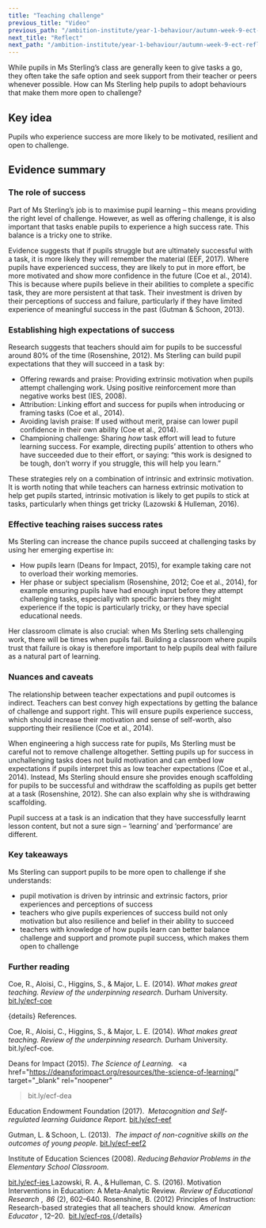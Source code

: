 ```yaml
---
title: "Teaching challenge"
previous_title: "Video"
previous_path: "/ambition-institute/year-1-behaviour/autumn-week-9-ect-video"
next_title: "Reflect"
next_path: "/ambition-institute/year-1-behaviour/autumn-week-9-ect-reflect"
---
```


While pupils in Ms Sterling’s class are generally keen to give tasks a go, they often take the safe option and seek support from their teacher or peers whenever possible. How can Ms Sterling help pupils to adopt behaviours that make them more open to challenge?

## Key idea

Pupils who experience success are more likely to be motivated, resilient and open to challenge.

## Evidence summary

### The role of success

Part of Ms Sterling’s job is to maximise pupil learning – this means providing the right level of challenge. However, as well as offering challenge, it is also important that tasks enable pupils to experience a high success rate. This balance is a tricky one to strike.

Evidence suggests that if pupils struggle but are ultimately successful with a task, it is more likely they will remember the material (EEF, 2017). Where pupils have experienced success, they are likely to put in more effort, be more motivated and show more confidence in the future (Coe et al., 2014). This is because where pupils believe in their abilities to complete a specific task, they are more persistent at that task. Their investment is driven by their perceptions of success and failure, particularly if they have limited experience of meaningful success in the past (Gutman & Schoon, 2013).

### Establishing high expectations of success

Research suggests that teachers should aim for pupils to be successful around 80% of the time (Rosenshine, 2012). Ms Sterling can build pupil expectations that they will succeed in a task by:

- Offering rewards and praise: Providing extrinsic motivation when pupils attempt challenging work. Using positive reinforcement more than negative works best (IES, 2008).
- Attribution: Linking effort and success for pupils when introducing or framing tasks (Coe et al., 2014).
- Avoiding lavish praise: If used without merit, praise can lower pupil confidence in their own ability (Coe et al., 2014).
- Championing challenge: Sharing _how_ task effort will lead to future learning success. For example, directing pupils’ attention to others who have succeeded due to their effort, or saying: “this work is designed to be tough, don’t worry if you struggle, this will help you learn.”

These strategies rely on a combination of intrinsic and extrinsic motivation. It is worth noting that while teachers can harness extrinsic motivation to help get pupils started, intrinsic motivation is likely to get pupils to stick at tasks, particularly when things get tricky (Lazowski & Hulleman, 2016).

### Effective teaching raises success rates

Ms Sterling can increase the chance pupils succeed at challenging tasks by using her emerging expertise in:

- How pupils learn (Deans for Impact, 2015), for example taking care not to overload their working memories.
- Her phase or subject specialism (Rosenshine, 2012; Coe et al., 2014), for example ensuring pupils have had enough input before they attempt challenging tasks, especially with specific barriers they might experience if the topic is particularly tricky, or they have special educational needs.

Her classroom climate is also crucial: when Ms Sterling sets challenging work, there will be times when pupils fail. Building a classroom where pupils trust that failure is okay is therefore important to help pupils deal with failure as a natural part of learning.

### Nuances and caveats

The relationship between teacher expectations and pupil outcomes is indirect. Teachers can best convey high expectations by getting the balance of challenge and support right. This will ensure pupils experience success, which should increase their motivation and sense of self-worth, also supporting their resilience (Coe et al., 2014).

When engineering a high success rate for pupils, Ms Sterling must be careful not to remove challenge altogether. Setting pupils up for success in unchallenging tasks does not build motivation and can embed low expectations if pupils interpret this as low teacher expectations (Coe et al., 2014). Instead, Ms Sterling should ensure she provides enough scaffolding for pupils to be successful and withdraw the scaffolding as pupils get better at a task (Rosenshine, 2012). She can also explain why she is withdrawing scaffolding.

Pupil success at a task is an indication that they have successfully learnt lesson content, but not a sure sign – ‘learning’ and ‘performance’ are different.

### Key takeaways

Ms Sterling can support pupils to be more open to challenge if she
understands:

- pupil motivation is driven by intrinsic and extrinsic factors, prior experiences and perceptions of success
- teachers who give pupils experiences of success build not only motivation but also resilience and belief in their ability to succeed
- teachers with knowledge of how pupils learn can better balance challenge and support and promote pupil success, which makes them open to challenge

### Further reading

Coe, R., Aloisi, C., Higgins, S., & Major, L. E. (2014). _What makes great teaching. Review of the underpinning research_. Durham University. [bit.ly/ecf-coe](http://bit.ly/ecf-coe)

{details}
References.

<span style="font-weight: 400;">
  Coe, R., Aloisi, C., Higgins, S., &amp; Major, L. E. (2014).
</span>
<i>
  <span style="font-weight: 400;">
    What makes great teaching. Review of the underpinning research.
  </span>
</i>
<span style="font-weight: 400;">Durham University. bit.ly/ecf-coe.</span>

<span style="font-weight: 400;">Deans for Impact (2015).</span>
<i>
<span style="font-weight: 400;">The Science of Learning.</span>
</i>
<span style="font-weight: 400;"> </span>
<a
href="https://deansforimpact.org/resources/the-science-of-learning/"
target="\_blank"
rel="noopener"

> <span style="font-weight: 400;">bit.ly/ecf-dea</span>
> </a>

<span style="font-weight: 400;">Education Endowment Foundation (2017). </span>
<i>
<span style="font-weight: 400;">
Metacognition and Self-regulated learning Guidance Report.
</span>
</i>
<span style="font-weight: 400;">
<a href="http://bit.ly/ecf-eef" target="_blank" rel="noopener">
bit.ly/ecf-eef
</a>
</span>

<span style="font-weight: 400;">Gutman, L. &amp; Schoon, L. (2013). </span>
<i>
<span style="font-weight: 400;">
The impact of non-cognitive skills on the outcomes of young people.
</span>
</i>
<span style="font-weight: 400;">
<a href="http://bit.ly/ecf-eef2" target="_blank" rel="noopener">
bit.ly/ecf-eef2
</a>
</span>

<span style="font-weight: 400;">Institute of Education Sciences (2008).</span>
<i>
<span style="font-weight: 400;">
Reducing Behavior Problems in the Elementary School Classroom.
</span>
</i>
<span style="font-weight: 400;">

<a href="http://bit.ly/ecf-ies" target="_blank" rel="noopener">
bit.ly/ecf-ies
</a>
</span>

<span style="font-weight: 400;">
  Lazowski, R. A., &amp; Hulleman, C. S. (2016). Motivation Interventions in
  Education: A Meta-Analytic Review. 
</span>
<i>
  <span style="font-weight: 400;">Review of Educational Research</span>
</i>
<span style="font-weight: 400;">, </span>
<i>
  <span style="font-weight: 400;">86</span>
</i>
<span style="font-weight: 400;">(2), 602–640.</span>

<span style="font-weight: 400;">
  Rosenshine, B. (2012) Principles of Instruction: Research-based strategies
  that all teachers should know. 
</span>
<i>
  <span style="font-weight: 400;">American Educator</span>
</i>
<span style="font-weight: 400;">
  , 12–20. 
  <a href="http://bit.ly/ecf-ros" target="_blank" rel="noopener">
    bit.ly/ecf-ros
  </a>
</span>
 {/details}
